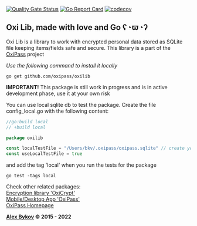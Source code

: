 [![Quality Gate Status](https://sonarcloud.io/api/project_badges/measure?project=bykovme_bslib&metric=alert_status)](https://sonarcloud.io/dashboard?id=bykovme_bslib)
[![Go Report Card](https://goreportcard.com/badge/github.com/oxipass/oxilib)](https://goreportcard.com/report/github.com/oxipass/oxilib)
[![codecov](https://codecov.io/gh/bykovme/bslib/branch/master/graph/badge.svg)](https://codecov.io/gh/bykovme/bslib)

## Oxi Lib, made with love and Go ʕ◔ϖ◔ʔ

Oxi Lib is a library to work with encrypted personal data stored as SQLite file keeping 
items/fields safe and secure. This library is a part of the [OxiPass](https://oxipass.io) project 

*Use the following command to install it locally* 
```
go get github.com/oxipass/oxilib
```

**IMPORTANT!** This package is still work in progress and is in active development phase, 
use it at your own risk

You can use local sqlite db to test the package. Create the file config_local.go 
with the following content:
```go
//go:build local
// +build local

package oxilib

const localTestFile = "/Users/bkv/.oxipass/oxipass.sqlite" // create your own local db file for testing purposes
const useLocalTestFile = true
```
and add the tag 'local' when you run the tests for the package 
```
go test -tags local
```

Check other related packages:    
[Encryption library 'OxiCrypt'](https://github.com/oxipass/oxicrypt)  
[Mobile/Desktop App 'OxiPass'](https://github.com/oxipass/oxipass)   
[OxiPass Homepage](https://oxipass.io)   

**[Alex Bykov](https://profile.codersrank.io/user/bykovme) © 2015 - 2022**

